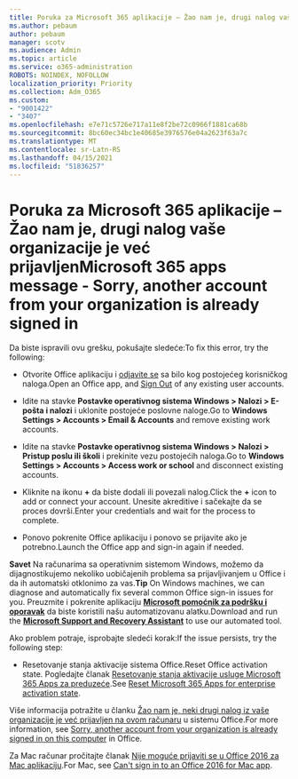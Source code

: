 ```yaml
---
title: Poruka za Microsoft 365 aplikacije – Žao nam je, drugi nalog vaše organizacije je već prijavljen
ms.author: pebaum
author: pebaum
manager: scotv
ms.audience: Admin
ms.topic: article
ms.service: o365-administration
ROBOTS: NOINDEX, NOFOLLOW
localization_priority: Priority
ms.collection: Adm_O365
ms.custom:
- "9001422"
- "3407"
ms.openlocfilehash: e7e71c5726e717a11e8f2be72c0966f1881ca68b
ms.sourcegitcommit: 8bc60ec34bc1e40685e3976576e04a2623f63a7c
ms.translationtype: MT
ms.contentlocale: sr-Latn-RS
ms.lasthandoff: 04/15/2021
ms.locfileid: "51836257"
---
```

# <a name="microsoft-365-apps-message---sorry-another-account-from-your-organization-is-already-signed-in"></a><span data-ttu-id="f6d64-102">Poruka za Microsoft 365 aplikacije – Žao nam je, drugi nalog vaše organizacije je već prijavljen</span><span class="sxs-lookup"><span data-stu-id="f6d64-102">Microsoft 365 apps message - Sorry, another account from your organization is already signed in</span></span>

<span data-ttu-id="f6d64-103">Da biste ispravili ovu grešku, pokušajte sledeće:</span><span class="sxs-lookup"><span data-stu-id="f6d64-103">To fix this error, try the following:</span></span>

- <span data-ttu-id="f6d64-104">Otvorite Office aplikaciju i [odjavite se](https://support.office.com/article/sign-out-of-office-5a20dc11-47e9-4b6f-945d-478cb6d92071) sa bilo kog postojećeg korisničkog naloga.</span><span class="sxs-lookup"><span data-stu-id="f6d64-104">Open an Office app, and [Sign Out](https://support.office.com/article/sign-out-of-office-5a20dc11-47e9-4b6f-945d-478cb6d92071) of any existing user accounts.</span></span>

- <span data-ttu-id="f6d64-105">Idite na stavke **Postavke operativnog sistema Windows > Nalozi > E-pošta i nalozi** i uklonite postojeće poslovne naloge.</span><span class="sxs-lookup"><span data-stu-id="f6d64-105">Go to **Windows Settings > Accounts > Email & Accounts** and remove existing work accounts.</span></span>

- <span data-ttu-id="f6d64-106">Idite na stavke **Postavke operativnog sistema Windows > Nalozi > Pristup poslu ili školi** i prekinite vezu postojećih naloga.</span><span class="sxs-lookup"><span data-stu-id="f6d64-106">Go to **Windows Settings > Accounts > Access work or school** and disconnect existing accounts.</span></span> 

- <span data-ttu-id="f6d64-107">Kliknite na ikonu **+** da biste dodali ili povezali nalog.</span><span class="sxs-lookup"><span data-stu-id="f6d64-107">Click the **+** icon to add or connect your account.</span></span> <span data-ttu-id="f6d64-108">Unesite akreditive i sačekajte da se proces dovrši.</span><span class="sxs-lookup"><span data-stu-id="f6d64-108">Enter your credentials and wait for the process to complete.</span></span>

- <span data-ttu-id="f6d64-109">Ponovo pokrenite Office aplikaciju i ponovo se prijavite ako je potrebno.</span><span class="sxs-lookup"><span data-stu-id="f6d64-109">Launch the Office app and sign-in again if needed.</span></span> 

<span data-ttu-id="f6d64-110">**Savet** Na računarima sa operativnim sistemom Windows, možemo da dijagnostikujemo nekoliko uobičajenih problema sa prijavljivanjem u Office i da ih automatski otklonimo za vas.</span><span class="sxs-lookup"><span data-stu-id="f6d64-110">**Tip** On Windows machines, we can diagnose and automatically fix several common Office sign-in issues for you.</span></span> <span data-ttu-id="f6d64-111">Preuzmite i pokrenite aplikaciju  **[Microsoft pomoćnik za podršku i oporavak](https://aka.ms/SaRA-OfficeSignInScenario)** da biste koristili našu automatizovanu alatku.</span><span class="sxs-lookup"><span data-stu-id="f6d64-111">Download and run the  **[Microsoft Support and Recovery Assistant](https://aka.ms/SaRA-OfficeSignInScenario)** to use our automated tool.</span></span>

<span data-ttu-id="f6d64-112">Ako problem potraje, isprobajte sledeći korak:</span><span class="sxs-lookup"><span data-stu-id="f6d64-112">If the issue persists, try the following step:</span></span> 

- <span data-ttu-id="f6d64-113">Resetovanje stanja aktivacije sistema Office.</span><span class="sxs-lookup"><span data-stu-id="f6d64-113">Reset Office activation state.</span></span> <span data-ttu-id="f6d64-114">Pogledajte članak [Resetovanje stanja aktivacije usluge Microsoft 365 Apps za preduzeće](https://docs.microsoft.com/office365/troubleshoot/activation/reset-office-365-proplus-activation-state).</span><span class="sxs-lookup"><span data-stu-id="f6d64-114">See [Reset Microsoft 365 Apps for enterprise activation state](https://docs.microsoft.com/office365/troubleshoot/activation/reset-office-365-proplus-activation-state).</span></span>

<span data-ttu-id="f6d64-115">Više informacija potražite u članku [Žao nam je, neki drugi nalog iz vaše organizacije je već prijavljen na ovom računaru](https://docs.microsoft.com/office/troubleshoot/error-messages/another-account-already-signed-in) u sistemu Office.</span><span class="sxs-lookup"><span data-stu-id="f6d64-115">For more information, see [Sorry, another account from your organization is already signed in on this computer](https://docs.microsoft.com/office/troubleshoot/error-messages/another-account-already-signed-in) in Office.</span></span>

<span data-ttu-id="f6d64-116">Za Mac računar pročitajte članak [Nije moguće prijaviti se u Office 2016 za Mac aplikaciju](https://docs.microsoft.com/office365/troubleshoot/authentication/sign-in-to-office-2016-for-mac-fail).</span><span class="sxs-lookup"><span data-stu-id="f6d64-116">For Mac, see [Can't sign in to an Office 2016 for Mac app](https://docs.microsoft.com/office365/troubleshoot/authentication/sign-in-to-office-2016-for-mac-fail).</span></span>
